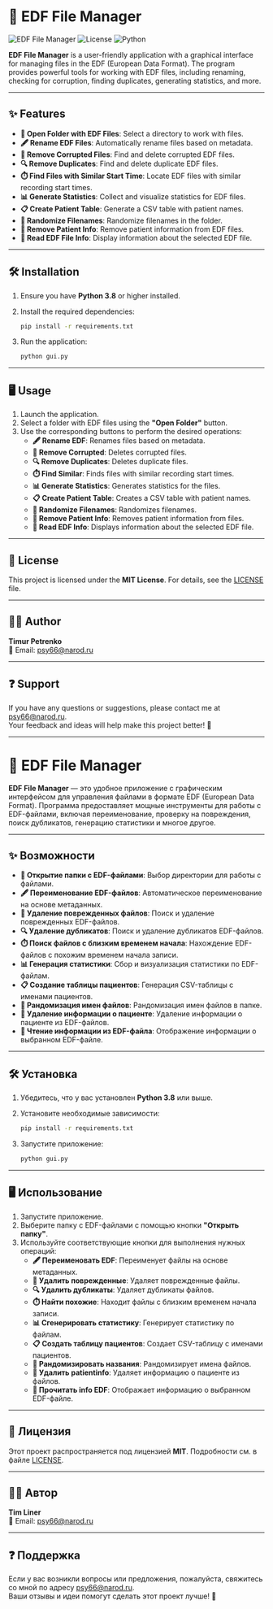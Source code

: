 # 🧠 EDF File Manager

![EDF File Manager](https://img.shields.io/badge/Version-1.0.0-blue)
![License](https://img.shields.io/badge/License-MIT-green)
![Python](https://img.shields.io/badge/Python-3.8%2B-yellow)

**EDF File Manager** is a user-friendly application with a graphical interface for managing files in the EDF (European Data Format). The program provides powerful tools for working with EDF files, including renaming, checking for corruption, finding duplicates, generating statistics, and more.

---

## ✨ Features

- **📂 Open Folder with EDF Files**: Select a directory to work with files.
- **🖋️ Rename EDF Files**: Automatically rename files based on metadata.
- **🚫 Remove Corrupted Files**: Find and delete corrupted EDF files.
- **🔍 Remove Duplicates**: Find and delete duplicate EDF files.
- **⏱️ Find Files with Similar Start Time**: Locate EDF files with similar recording start times.
- **📊 Generate Statistics**: Collect and visualize statistics for EDF files.
- **📋 Create Patient Table**: Generate a CSV table with patient names.
- **🎲 Randomize Filenames**: Randomize filenames in the folder.
- **👤 Remove Patient Info**: Remove patient information from EDF files.
- **📄 Read EDF File Info**: Display information about the selected EDF file.

---

## 🛠️ Installation

1. Ensure you have **Python 3.8** or higher installed.
2. Install the required dependencies:

   ```bash
   pip install -r requirements.txt
   ```

3. Run the application:

   ```bash
   python gui.py
   ```

---

## 🖥️ Usage

1. Launch the application.
2. Select a folder with EDF files using the **"Open Folder"** button.
3. Use the corresponding buttons to perform the desired operations:
   - **🖋️ Rename EDF**: Renames files based on metadata.
   - **🚫 Remove Corrupted**: Deletes corrupted files.
   - **🔍 Remove Duplicates**: Deletes duplicate files.
   - **⏱️ Find Similar**: Finds files with similar recording start times.
   - **📊 Generate Statistics**: Generates statistics for the files.
   - **📋 Create Patient Table**: Creates a CSV table with patient names.
   - **🎲 Randomize Filenames**: Randomizes filenames.
   - **👤 Remove Patient Info**: Removes patient information from files.
   - **📄 Read EDF Info**: Displays information about the selected EDF file.

---

## 📜 License

This project is licensed under the **MIT License**. For details, see the [LICENSE](LICENSE) file.

---

## 👨‍💻 Author

**Timur Petrenko**  
📧 Email: [psy66@narod.ru](mailto:psy66@narod.ru)

---

## ❓ Support

If you have any questions or suggestions, please contact me at [psy66@narod.ru](mailto:psy66@narod.ru).  
Your feedback and ideas will help make this project better! 🚀

---

# 🧠 EDF File Manager

**EDF File Manager** — это удобное приложение с графическим интерфейсом для управления файлами в формате EDF (European Data Format). Программа предоставляет мощные инструменты для работы с EDF-файлами, включая переименование, проверку на повреждения, поиск дубликатов, генерацию статистики и многое другое.

---

## ✨ Возможности

- **📂 Открытие папки с EDF-файлами**: Выбор директории для работы с файлами.
- **🖋️ Переименование EDF-файлов**: Автоматическое переименование на основе метаданных.
- **🚫 Удаление поврежденных файлов**: Поиск и удаление поврежденных EDF-файлов.
- **🔍 Удаление дубликатов**: Поиск и удаление дубликатов EDF-файлов.
- **⏱️ Поиск файлов с близким временем начала**: Нахождение EDF-файлов с похожим временем начала записи.
- **📊 Генерация статистики**: Сбор и визуализация статистики по EDF-файлам.
- **📋 Создание таблицы пациентов**: Генерация CSV-таблицы с именами пациентов.
- **🎲 Рандомизация имен файлов**: Рандомизация имен файлов в папке.
- **👤 Удаление информации о пациенте**: Удаление информации о пациенте из EDF-файлов.
- **📄 Чтение информации из EDF-файла**: Отображение информации о выбранном EDF-файле.

---

## 🛠️ Установка

1. Убедитесь, что у вас установлен **Python 3.8** или выше.
2. Установите необходимые зависимости:

   ```bash
   pip install -r requirements.txt
   ```

3. Запустите приложение:

   ```bash
   python gui.py
   ```

---

## 🖥️ Использование

1. Запустите приложение.
2. Выберите папку с EDF-файлами с помощью кнопки **"Открыть папку"**.
3. Используйте соответствующие кнопки для выполнения нужных операций:
   - **🖋️ Переименовать EDF**: Переименует файлы на основе метаданных.
   - **🚫 Удалить поврежденные**: Удаляет поврежденные файлы.
   - **🔍 Удалить дубликаты**: Удаляет дубликаты файлов.
   - **⏱️ Найти похожие**: Находит файлы с близким временем начала записи.
   - **📊 Сгенерировать статистику**: Генерирует статистику по файлам.
   - **📋 Создать таблицу пациентов**: Создает CSV-таблицу с именами пациентов.
   - **🎲 Рандомизировать названия**: Рандомизирует имена файлов.
   - **👤 Удалить patientinfo**: Удаляет информацию о пациенте из файлов.
   - **📄 Прочитать info EDF**: Отображает информацию о выбранном EDF-файле.

---

## 📜 Лицензия

Этот проект распространяется под лицензией **MIT**. Подробности см. в файле [LICENSE](LICENSE).

---

## 👨‍💻 Автор

**Tim Liner**  
📧 Email: [psy66@narod.ru](mailto:psy66@narod.ru)

---

## ❓ Поддержка

Если у вас возникли вопросы или предложения, пожалуйста, свяжитесь со мной по адресу [psy66@narod.ru](mailto:psy66@narod.ru).  
Ваши отзывы и идеи помогут сделать этот проект лучше! 🚀
```

